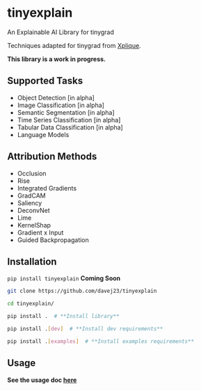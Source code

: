 # tinyexplain

An Explainable AI Library for tinygrad

Techniques adapted for tinygrad from [Xplique](https://github.com/deel-ai/xplique).

**This library is a work in progress.**

## Supported Tasks

- Object Detection [in alpha]
- Image Classification [in alpha]
- Semantic Segmentation [in alpha]
- Time Series Classification [in alpha]
- Tabular Data Classification [in alpha]
- Language Models

## Attribution Methods

- Occlusion
- Rise
- Integrated Gradients
- GradCAM
- Saliency
- DeconvNet
- Lime
- KernelShap
- Gradient x Input
- Guided Backpropagation

## Installation

`pip install tinyexplain`  **Coming Soon**

```bash
git clone https://github.com/davej23/tinyexplain

cd tinyexplain/

pip install .  # **Install library**

pip install .[dev]  # **Install dev requirements**

pip install .[examples]  # **Install examples requirements**
```

## Usage

**See the usage doc [here](./docs/usage.md)**
